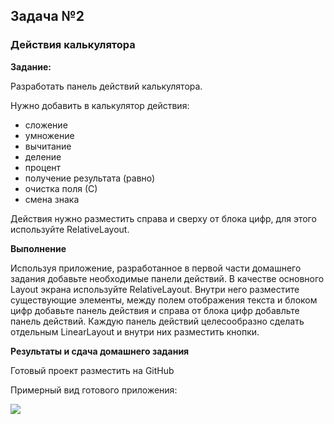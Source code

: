 ## Задача №2
### Действия калькулятора


**Задание:**

Разработать панель действий калькулятора.

Нужно добавить в калькулятор действия:

* сложение
* умножение
* вычитание
* деление
* процент
* получение результата (равно)
* очистка поля (С)
* смена знака


Действия нужно разместить справа и сверху от блока цифр, для этого используйте RelativeLayout.




**Выполнение**

Используя приложение, разработанное в первой части домашнего задания добавьте необходимые панели действий.
В качестве основного Layout экрана используйте RelativeLayout.
Внутри него разместите существующие элементы, между полем отображения текста и блоком цифр добавьте панель действия и справа от блока цифр добавльте панель действий.
Каждую панель действий целесообразно сделать отдельным LinearLayout и внутри них разместить кнопки.


**Результаты и сдача домашнего задания**

Готовый проект разместить на GitHub

Примерный вид готового приложения:

![](https://i.imgur.com/RuhFyb0.png)
